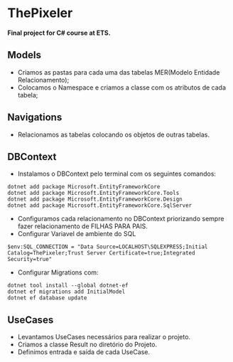 # ThePixeler
**Final project for C# course at ETS.**

## Models  
* Criamos as pastas para cada uma das tabelas MER(Modelo Entidade Relacionamento);
* Colocamos o Namespace e criamos a classe com os atributos de cada tabela;

## Navigations
* Relacionamos as tabelas colocando os objetos de outras tabelas.

## DBContext
* Instalamos o DBContext pelo terminal com os seguintes comandos:
```
dotnet add package Microsoft.EntityFrameworkCore
dotnet add package Microsoft.EntityFrameworkCore.Tools
dotnet add package Microsoft.EntityFrameworkCore.Design
dotnet add package Microsoft.EntityFrameworkCore.SqlServer
```
* Configuramos cada relacionamento no DBContext priorizando sempre fazer relacionamento de FILHAS PARA PAIS.
* Configurar Variavel de ambiente do SQL
 ```
 $env:SQL_CONNECTION = "Data Source=LOCALHOST\SQLEXPRESS;Initial Catalog=ThePixeler;Trust Server Certificate=true;Integrated Security=true"
```
* Configurar Migrations com:
 ```
dotnet tool install --global dotnet-ef
dotnet ef migrations add InitialModel
dotnet ef database update
```
## UseCases
* Levantamos UseCases necessários para realizar o projeto.
* Criamos a classe Result<T> no diretório do Projeto.
* Definimos entrada e saída de cada UseCase.